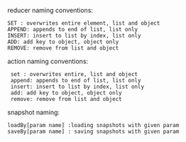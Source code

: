 reducer naming conventions:
 
    SET : overwrites entire element, list and object
    APPEND: appends to end of list, list only
    INSERT: insert to list by index, list only
    ADD: add key to object, object only
    REMOVE: remove from list and object
     
action naming conventions:
    
     set : overwrites entire, list and object
     append: appends to end of list, list only
     insert: insert to list by index, list only
     add: add key to object, object only
     remove: remove from list and object
     
snapshot naming:
    
    loadBy[param name] :loading snapshots with given param
    saveBy[param name] : saving snapshots with given param